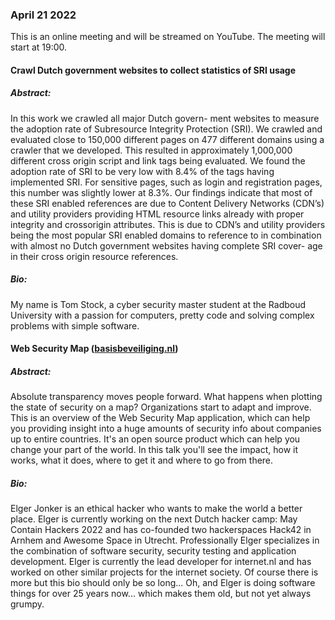 ### April 21 2022
This is an online meeting and will be streamed on YouTube.
The meeting will start at 19:00.
#### Crawl Dutch government websites to collect statistics of SRI usage
##### Abstract:
In this work we crawled all major Dutch govern-
ment websites to measure the adoption rate of Subresource
Integrity Protection (SRI). We crawled and evaluated close
to 150,000 different pages on 477 different domains using a
crawler that we developed. This resulted in approximately
1,000,000 different cross origin script and link tags being
evaluated. We found the adoption rate of SRI to be very
low with 8.4% of the tags having implemented SRI. For
sensitive pages, such as login and registration pages, this
number was slightly lower at 8.3%. Our findings indicate
that most of these SRI enabled references are due to
Content Delivery Networks (CDN’s) and utility providers providing
HTML resource links already with proper integrity and
crossorigin attributes. This is due to CDN’s and utility
providers being the most popular SRI enabled domains to
reference to in combination with almost
no Dutch government websites having complete SRI cover-
age in their cross origin resource references.
##### Bio:
My name is Tom Stock, a cyber security master student at the Radboud University with a passion for computers, pretty code and solving complex problems with simple software.
#### Web Security Map ([basisbeveiliging.nl](https://basisbeveiliging.nl))
##### Abstract:
Absolute transparency moves people forward. What happens when plotting the state of security on a map? Organizations start to adapt and improve. This is an overview of the Web Security Map application, which can help you providing insight into a huge amounts of security info about companies up to entire countries. It's an open source product which can help you change your part of the world. In this talk you'll see the impact, how it works, what it does, where to get it and where to go from there.
##### Bio:
Elger Jonker is an ethical hacker who wants to make the world a better place. Elger is currently working on the next Dutch hacker camp: May Contain Hackers 2022 and has co-founded two hackerspaces Hack42 in Arnhem and Awesome Space in Utrecht. Professionally Elger specializes in the combination of software security, security testing and application development. Elger is currently the lead developer for internet.nl and has worked on other similar projects for the internet society. Of course there is more but this bio should only be so long... Oh, and Elger is doing software things for over 25 years now... which makes them old, but not yet always grumpy.
